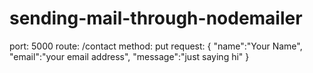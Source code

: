 # sending-mail-through-nodemailer

port: 5000
route: /contact
method: put
request:
{
    "name":"Your Name",
    "email":"your email address",
    "message":"just saying hi"
}
